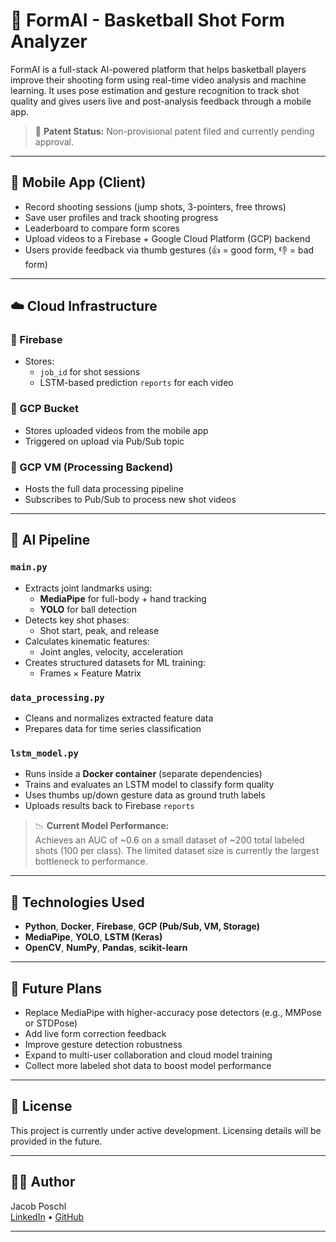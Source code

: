 # 🏀 FormAI - Basketball Shot Form Analyzer

FormAI is a full-stack AI-powered platform that helps basketball players improve their shooting form using real-time video analysis and machine learning. It uses pose estimation and gesture recognition to track shot quality and gives users live and post-analysis feedback through a mobile app.

> 📌 **Patent Status:** Non-provisional patent filed and currently pending approval.

---

## 📱 Mobile App (Client)

- Record shooting sessions (jump shots, 3-pointers, free throws)
- Save user profiles and track shooting progress
- Leaderboard to compare form scores
- Upload videos to a Firebase + Google Cloud Platform (GCP) backend
- Users provide feedback via thumb gestures (👍 = good form, 👎 = bad form)

---

## ☁️ Cloud Infrastructure

### 🔹 Firebase
- Stores:
  - `job_id` for shot sessions
  - LSTM-based prediction `reports` for each video

### 🔹 GCP Bucket
- Stores uploaded videos from the mobile app
- Triggered on upload via Pub/Sub topic

### 🔹 GCP VM (Processing Backend)
- Hosts the full data processing pipeline
- Subscribes to Pub/Sub to process new shot videos

---

## 🧠 AI Pipeline

### `main.py`
- Extracts joint landmarks using:
  - **MediaPipe** for full-body + hand tracking
  - **YOLO** for ball detection
- Detects key shot phases:
  - Shot start, peak, and release
- Calculates kinematic features:
  - Joint angles, velocity, acceleration
- Creates structured datasets for ML training:
  - Frames × Feature Matrix

### `data_processing.py`
- Cleans and normalizes extracted feature data
- Prepares data for time series classification

### `lstm_model.py`
- Runs inside a **Docker container** (separate dependencies)
- Trains and evaluates an LSTM model to classify form quality
- Uses thumbs up/down gesture data as ground truth labels
- Uploads results back to Firebase `reports`

> 📉 **Current Model Performance:**  
> Achieves an AUC of ~0.6 on a small dataset of ~200 total labeled shots (100 per class). The limited dataset size is currently the largest bottleneck to performance.

---

## 🧪 Technologies Used

- **Python**, **Docker**, **Firebase**, **GCP (Pub/Sub, VM, Storage)**
- **MediaPipe**, **YOLO**, **LSTM (Keras)**
- **OpenCV**, **NumPy**, **Pandas**, **scikit-learn**

---

## 🚀 Future Plans

- Replace MediaPipe with higher-accuracy pose detectors (e.g., MMPose or STDPose)
- Add live form correction feedback
- Improve gesture detection robustness
- Expand to multi-user collaboration and cloud model training
- Collect more labeled shot data to boost model performance

---

## 📝 License

This project is currently under active development. Licensing details will be provided in the future.

---

## 🙋‍♂️ Author

Jacob Poschl  
[LinkedIn](https://www.linkedin.com/in/jposchl) • [GitHub](https://github.com/jposchl)

---
